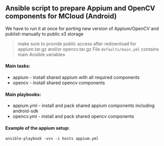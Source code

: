 ## Ansible script to prepare Appium and OpenCV components for MCloud (Android)

We have to run it at once for porting new version of Appium/OpenCV and publish manually to public s3 storage
> make sure to provide public access after redownload for appium.tar.gz and/or opencv.tar.gz 
File `defaults/main.yml` contains main Ansible variables

#### Main tasks:
 *  appium - install shared appium with all required components
 *  opencv - install shared opencv components

#### Main playbooks:
 *  appium.yml - install and pack shared appium components including android-sdk
 *  opencv.yml - install and pack shared opencv components

#### Example of the appium setup:
`ansible-playbook -vvv -i hosts appium.yml`

